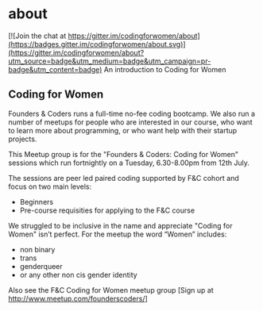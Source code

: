 # about

[![Join the chat at https://gitter.im/codingforwomen/about](https://badges.gitter.im/codingforwomen/about.svg)](https://gitter.im/codingforwomen/about?utm_source=badge&utm_medium=badge&utm_campaign=pr-badge&utm_content=badge)
An introduction to Coding for Women

## Coding for Women

Founders & Coders runs a full-time no-fee coding bootcamp. We also run a number of meetups for people who are interested in our course, who want to learn more about programming, or who want help with their startup projects.

This Meetup group is for the "Founders & Coders: Coding for Women" sessions which run fortnightly on a Tuesday, 6.30-8.00pm from 12th July.

The sessions are peer led paired coding supported by F&C cohort and focus on two main levels: 
* Beginners
* Pre-course requisities for applying to the F&C course

We struggled to be inclusive in the name and appreciate "Coding for Women" isn’t perfect. For the meetup the word “Women” includes:

* non binary
* trans
* genderqueer
* or any other non cis gender identity



Also see the F&C Coding for Women meetup group [Sign up at http://www.meetup.com/founderscoders/]
